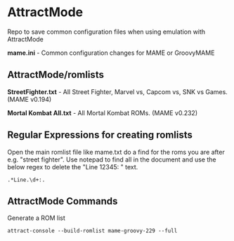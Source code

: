 # AttractMode
Repo to save common configuration files when using emulation with AttractMode

**mame.ini** - Common configuration changes for MAME or GroovyMAME
## AttractMode/romlists
**StreetFighter.txt** - All Street Fighter, Marvel vs, Capcom vs, SNK vs Games. (MAME v0.194)

**Mortal Kombat All.txt** - All Mortal Kombat ROMs. (MAME v0.232)

## Regular Expressions for creating romlists
Open the main romlist file like mame.txt do a find for the roms you are after e.g. "street fighter". Use notepad to find all in the document and use the below regex to delete the "Line 12345: " text.
    
    .*Line.\d+:.
    
## AttractMode Commands

Generate a ROM list
    
    attract-console --build-romlist mame-groovy-229 --full
    
